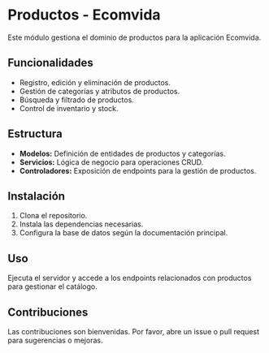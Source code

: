 # Productos - Ecomvida

Este módulo gestiona el dominio de productos para la aplicación Ecomvida.

## Funcionalidades

- Registro, edición y eliminación de productos.
- Gestión de categorías y atributos de productos.
- Búsqueda y filtrado de productos.
- Control de inventario y stock.

## Estructura

- **Modelos:** Definición de entidades de productos y categorías.
- **Servicios:** Lógica de negocio para operaciones CRUD.
- **Controladores:** Exposición de endpoints para la gestión de productos.

## Instalación

1. Clona el repositorio.
2. Instala las dependencias necesarias.
3. Configura la base de datos según la documentación principal.

## Uso

Ejecuta el servidor y accede a los endpoints relacionados con productos para gestionar el catálogo.

## Contribuciones

Las contribuciones son bienvenidas. Por favor, abre un issue o pull request para sugerencias o mejoras.
